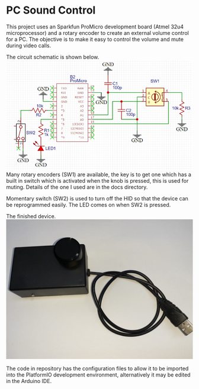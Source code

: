 # PC Sound Control

This project uses an Sparkfun ProMicro development board (Atmel 32u4 microprocessor) and a rotary encoder to create an external volume control for a PC. The objective is to make it easy to control the volume and mute during video calls.

The circuit schematic is shown below.
![Circuit Schematic](./docs/schematic.png)
Many rotary encoders (SW1) are available, the key is to get one which has a built in switch which is activated when the knob is pressed, this is used for muting. Details of the one I used are in the docs directory.

Momentary switch (SW2) is used to turn off the HID so that the device can be reprogrammed easily. The LED comes on when SW2 is pressed.

The finished device.
![Sound Control Device](./docs/sound-control.jpg)

The code in repository has the configuration files to allow it to be imported into the PlatformIO development environment, alternatively it may be edited in the Arduino IDE.
